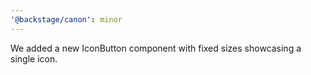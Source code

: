 ```yaml
---
'@backstage/canon': minor
---
```


We added a new IconButton component with fixed sizes showcasing a single icon.
